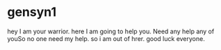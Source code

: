 # gensyn1
hey I am your warrior.
here I am going to help you.
Need any help any of youSo no one need my help.
so i am out of hrer.
good luck everyone.
